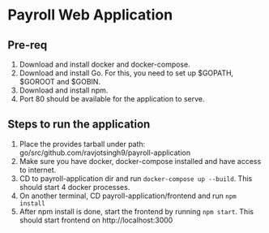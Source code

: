 # Payroll Web Application

## Pre-req

1. Download and install docker and docker-compose.
2. Download and install Go. For this, you need to set up $GOPATH, $GOROOT and \$GOBIN.
3. Download and install npm.
4. Port 80 should be available for the application to serve.

## Steps to run the application

1. Place the provides tarball under path: go/src/github.com/ravjotsingh9/payroll-application
2. Make sure you have docker, docker-compose installed and have access to internet.
3. CD to payroll-application dir and run `docker-compose up --build`. This should start 4 docker processes.
4. On another terminal, CD payroll-application/frontend and run `npm install`
5. After npm install is done, start the frontend by running `npm start`. This should start frontend on http://localhost:3000
